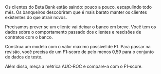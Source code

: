Os clientes do Beta Bank estão saindo: pouco a pouco, escapulindo todo mês. Os banqueiros descobriram que é mais barato manter os clientes existentes do que atrair novos.

Precisamos prever se um cliente vai deixar o banco em breve. Você tem os dados sobre o comportamento passado dos clientes e rescisões de contratos com o banco.

Construa um modelo com o valor máximo possível de F1. Para passar na revisão, você precisa de um F1-score de pelo menos 0,59 para o conjunto de dados de teste.

Além disso, meça a métrica AUC-ROC e compare-a com o F1-score.
